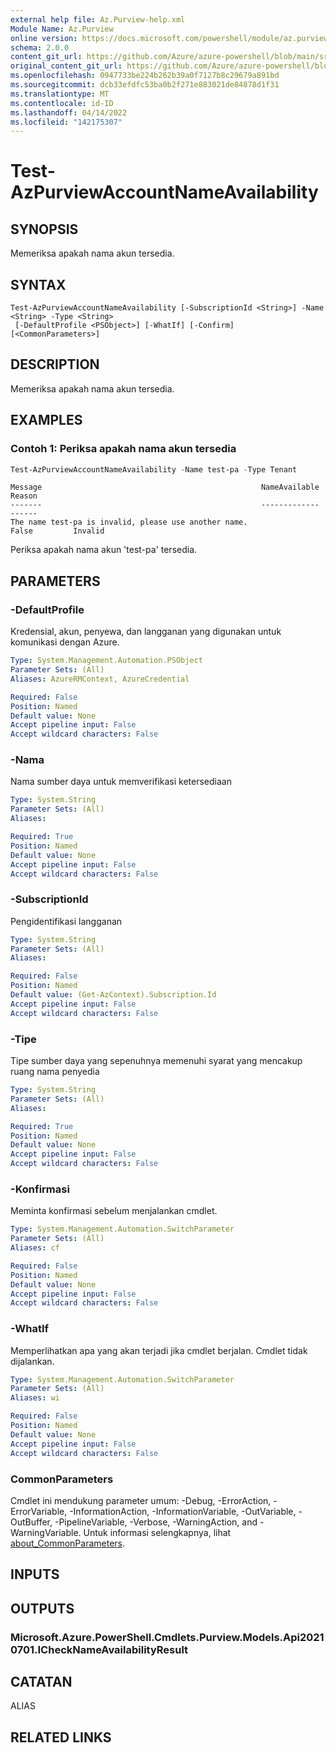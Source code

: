 ```yaml
---
external help file: Az.Purview-help.xml
Module Name: Az.Purview
online version: https://docs.microsoft.com/powershell/module/az.purview/test-azpurviewaccountnameavailability
schema: 2.0.0
content_git_url: https://github.com/Azure/azure-powershell/blob/main/src/Purview/Purview/help/Test-AzPurviewAccountNameAvailability.md
original_content_git_url: https://github.com/Azure/azure-powershell/blob/main/src/Purview/Purview/help/Test-AzPurviewAccountNameAvailability.md
ms.openlocfilehash: 0947733be224b262b39a0f7127b8c29679a891bd
ms.sourcegitcommit: dcb33efdfc53ba0b2f271e883021de84878d1f31
ms.translationtype: MT
ms.contentlocale: id-ID
ms.lasthandoff: 04/14/2022
ms.locfileid: "142175307"
---
```

# Test-AzPurviewAccountNameAvailability

## SYNOPSIS
Memeriksa apakah nama akun tersedia.

## SYNTAX

```
Test-AzPurviewAccountNameAvailability [-SubscriptionId <String>] -Name <String> -Type <String>
 [-DefaultProfile <PSObject>] [-WhatIf] [-Confirm] [<CommonParameters>]
```

## DESCRIPTION
Memeriksa apakah nama akun tersedia.

## EXAMPLES

### Contoh 1: Periksa apakah nama akun tersedia
```powershell
Test-AzPurviewAccountNameAvailability -Name test-pa -Type Tenant
```

```output
Message                                                 NameAvailable Reason
-------                                                 ------------- ------
The name test-pa is invalid, please use another name.
False         Invalid
```

Periksa apakah nama akun 'test-pa' tersedia.

## PARAMETERS

### -DefaultProfile
Kredensial, akun, penyewa, dan langganan yang digunakan untuk komunikasi dengan Azure.

```yaml
Type: System.Management.Automation.PSObject
Parameter Sets: (All)
Aliases: AzureRMContext, AzureCredential

Required: False
Position: Named
Default value: None
Accept pipeline input: False
Accept wildcard characters: False
```

### -Nama
Nama sumber daya untuk memverifikasi ketersediaan

```yaml
Type: System.String
Parameter Sets: (All)
Aliases:

Required: True
Position: Named
Default value: None
Accept pipeline input: False
Accept wildcard characters: False
```

### -SubscriptionId
Pengidentifikasi langganan

```yaml
Type: System.String
Parameter Sets: (All)
Aliases:

Required: False
Position: Named
Default value: (Get-AzContext).Subscription.Id
Accept pipeline input: False
Accept wildcard characters: False
```

### -Tipe
Tipe sumber daya yang sepenuhnya memenuhi syarat yang mencakup ruang nama penyedia

```yaml
Type: System.String
Parameter Sets: (All)
Aliases:

Required: True
Position: Named
Default value: None
Accept pipeline input: False
Accept wildcard characters: False
```

### -Konfirmasi
Meminta konfirmasi sebelum menjalankan cmdlet.

```yaml
Type: System.Management.Automation.SwitchParameter
Parameter Sets: (All)
Aliases: cf

Required: False
Position: Named
Default value: None
Accept pipeline input: False
Accept wildcard characters: False
```

### -WhatIf
Memperlihatkan apa yang akan terjadi jika cmdlet berjalan.
Cmdlet tidak dijalankan.

```yaml
Type: System.Management.Automation.SwitchParameter
Parameter Sets: (All)
Aliases: wi

Required: False
Position: Named
Default value: None
Accept pipeline input: False
Accept wildcard characters: False
```

### CommonParameters
Cmdlet ini mendukung parameter umum: -Debug, -ErrorAction, -ErrorVariable, -InformationAction, -InformationVariable, -OutVariable, -OutBuffer, -PipelineVariable, -Verbose, -WarningAction, and -WarningVariable. Untuk informasi selengkapnya, lihat [about_CommonParameters](http://go.microsoft.com/fwlink/?LinkID=113216).

## INPUTS

## OUTPUTS

### Microsoft.Azure.PowerShell.Cmdlets.Purview.Models.Api20210701.ICheckNameAvailabilityResult

## CATATAN

ALIAS

## RELATED LINKS
